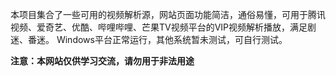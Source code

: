 本项目集合了一些可用的视频解析源，网站页面功能简洁，通俗易懂，可用于腾讯视频、爱奇艺、优酷、哔哩哔哩、芒果TV视频平台的VIP视频解析播放，满足剧迷、番迷。
Windows平台正常运行，其他系统暂未测试，可自行测试。






<b>注意：本网站仅供学习交流，请勿用于非法用途</b>
